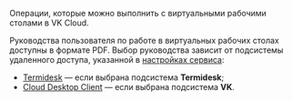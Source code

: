 Операции, которые можно выполнить с виртуальными рабочими столами в VK Cloud.

<info>

Руководства пользователя по работе в виртуальных рабочих столах доступны в формате PDF. Выбор руководства зависит от подсистемы удаленного доступа, указанной в [настройках сервиса](./config/setup-provider):

- [Termidesk](/ru/computing/cloud-desktops/service-management/assets/Termidesk_user_guide_v_1_0.pdf "download") — если выбрана подсистема **Termidesk**;
- [Cloud Desktop Client](/ru/computing/cloud-desktops/service-management/assets/Cloud_Desktop_user_guide_v_1_0.pdf "download") — если выбрана подсистема **VK**.

</info>

